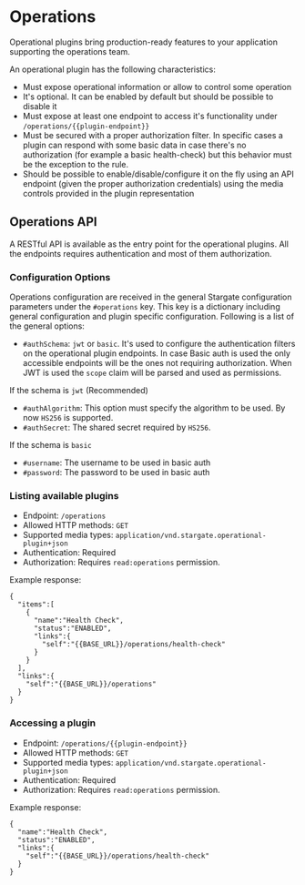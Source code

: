# Operations

Operational plugins bring production-ready features to your application supporting the operations team.

An operational plugin has the following characteristics:
- Must expose operational information or allow to control some operation
- It's optional. It can be enabled by default but should be possible to disable it
- Must expose at least one endpoint to access it's functionality under `/operations/{{plugin-endpoint}}`
- Must be secured with a proper authorization filter. In specific cases a plugin can respond with some basic data in case there's no authorization (for example a basic health-check) but this behavior  must be the exception to the rule.
- Should be possible to enable/disable/configure it on the fly using an API endpoint (given the proper authorization credentials) using the media controls provided in the plugin representation

## Operations API

A RESTful API is available as the entry point for the operational plugins. All the endpoints requires authentication and most of them authorization.

### Configuration Options

Operations configuration are received in the general Stargate configuration parameters under the `#operations` key. This key is a dictionary including general configuration and plugin specific configuration. Following is a list of the general options:
- `#authSchema`: `jwt` or `basic`. It's used to configure the authentication filters on the operational plugin endpoints. In case Basic auth is used the only accessible endpoints will be the ones not requiring authorization. When JWT is used the `scope` claim will be parsed and used as permissions.

If the schema is `jwt` (Recommended)
  - `#authAlgorithm`: This option must specify the algorithm to be used. By now `HS256` is supported.
  - `#authSecret`: The shared secret required by `HS256`.

If the schema is `basic`
- `#username`: The username to be used in basic auth
- `#password`: The password to be used in basic auth

### Listing available plugins

- Endpoint: `/operations`
- Allowed HTTP methods: `GET`
- Supported media types: `application/vnd.stargate.operational-plugin+json`
- Authentication: Required
- Authorization: Requires `read:operations` permission.

Example response:
```
{
  "items":[
    {
      "name":"Health Check",
      "status":"ENABLED",
      "links":{
        "self":"{{BASE_URL}}/operations/health-check"
      }
    }
  ],
  "links":{
    "self":"{{BASE_URL}}/operations"
  }
}
```
### Accessing a plugin

- Endpoint: `/operations/{{plugin-endpoint}}`
- Allowed HTTP methods: `GET`
- Supported media types: `application/vnd.stargate.operational-plugin+json`
- Authentication: Required
- Authorization: Requires `read:operations` permission.

Example response:
```
{
  "name":"Health Check",
  "status":"ENABLED",
  "links":{
    "self":"{{BASE_URL}}/operations/health-check"
  }
}
```
